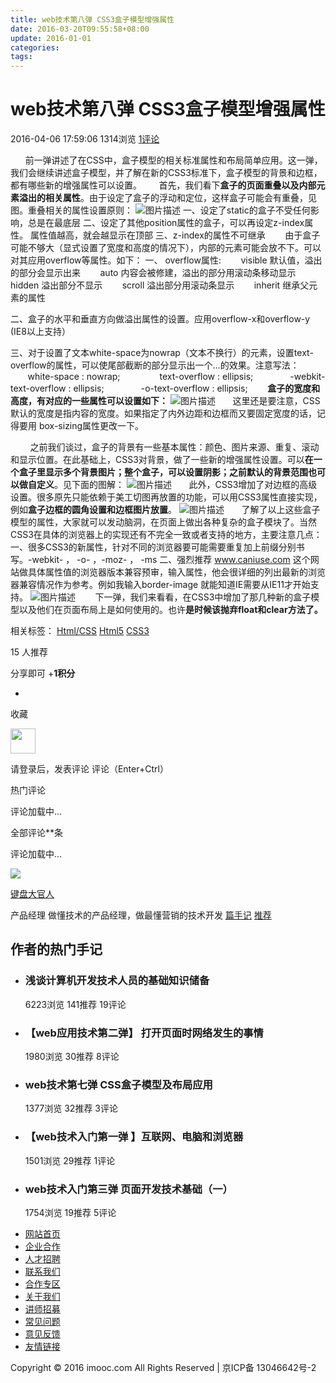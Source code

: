 ```yaml
---
title: web技术第八弹 CSS3盒子模型增强属性
date: 2016-03-20T09:55:58+08:00
update: 2016-01-01
categories:
tags:
---
```


web技术第八弹 CSS3盒子模型增强属性
==================================

<span class="spacer l">2016-04-06 17:59:06</span> <span class="spacer l spacer-2">1314浏览</span> <a href="#comment" class="spacer l">1评论</a>

      前一弹讲述了在CSS中，盒子模型的相关标准属性和布局简单应用。这一弹，我们会继续讲述盒子模型，并了解在新的CSS3标准下，盒子模型的背景和边框，都有哪些新的增强属性可以设置。
      ​ 首先，我们看下**盒子的页面重叠以及内部元素溢出的相关属性**。由于设定了盒子的浮动和定位，这样盒子可能会有重叠，见图。重叠相关的属性设置原则：
![图片描述](http://img.mukewang.com/5704dbf60001f61e03730242.png "web技术第八弹CSS3盒子模型增强属性_")
一、设定了static的盒子不受任何影响，总是在最底层
二、设定了其他position属性的盒子，可以再设定z-index属性。 属性值越高，就会越显示在顶部
三、z-index的属性不可继承
       由于盒子可能不够大（显式设置了宽度和高度的情况下），内部的元素可能会放不下。可以对其应用overflow等属性。如下：
一、 overflow属性:
       visible 默认值，溢出的部分会显示出来
       auto 内容会被修建，溢出的部分用滚动条移动显示
       hidden 溢出部分不显示
       scroll 溢出部分用滚动条显示
       inherit 继承父元素的属性

二、盒子的水平和垂直方向做溢出属性的设置。应用overflow-x和overflow-y (IE8以上支持）

三、对于设置了文本white-space为nowrap（文本不换行）的元素，设置text-overflow的属性，可以使尾部截断的部分显示出一个…的效果。注意写法：
              white-space : nowrap; ​
              text-overflow : ellipsis;
              -webkit-text-overflow : ellipsis;
              -o-text-overflow : ellipsis;
      
**盒子的宽度和高度，有对应的一些属性可以设置如下：**
![图片描述](http://img.mukewang.com/5704dc180001e4e807390234.png "web技术第八弹CSS3盒子模型增强属性_")
      这里还是要注意，CSS默认的宽度是指内容的宽度。如果指定了内外边距和边框而又要固定宽度的话，记得要用 box-sizing属性更改一下。

​        之前我们谈过，盒子的背景有一些基本属性：颜色、图片来源、重复、滚动和显示位置。在此基础上，CSS3对背景，做了一些新的增强属性设置。可以**在一个盒子里显示多个背景图片；整个盒子，可以设置阴影；之前默认的背景范围也可以做自定义**。见下面的图解：
![图片描述](http://img.mukewang.com/5704dc310001cd0507710546.png "web技术第八弹CSS3盒子模型增强属性_")
      此外，CSS3增加了对边框的高级设置。很多原先只能依赖于美工切图再放置的功能，可以用CSS3属性直接实现，例如**盒子边框的圆角设置和边框图片放置**。
![图片描述](http://img.mukewang.com/5704dc5b0001c1d507680547.png "web技术第八弹CSS3盒子模型增强属性_")
      了解了以上这些盒子模型的属性，大家就可以发动脑洞，在页面上做出各种复杂的盒子模块了。当然CSS3在具体的浏览器上的实现还有不完全一致或者支持的地方，主要注意几点：
一、很多CSS3的新属性，针对不同的浏览器要可能需要重复加上前缀分别书写。-webkit- ， -o- ，-moz- ， -ms
二、强烈推荐 www.caniuse.com 这个网站做具体属性值的浏览器版本兼容预审，输入属性，他会很详细的列出最新的浏览器兼容情况作为参考。例如我输入border-image 就能知道IE需要从IE11才开始支持。
![图片描述](http://img.mukewang.com/5704dc8d000152e013470591.png "web技术第八弹CSS3盒子模型增强属性_")
       下一弹，我们来看看，在CSS3中增加了那几种新的盒子模型以及他们在页面布局上是如何使用的。也许**是时候该抛弃float和clear方法了。**

<span class="l">相关标签：</span> <a href="/article/tag/5" class="cat l">Html/CSS</a> <a href="/article/tag/14" class="cat l">Html5</a> <a href="/article/tag/25" class="cat l">CSS3</a>

<span class="icon-thumb_o"></span>

<span class="num">15</span> <span class="person">人</span>推荐

<span>分享即可 +</span>**1积分** <span class="rule-arrow"></span>

-   <a href="#" class="bds_weixin icon-nav icon-share-weichat" title="分享到微信"></a> <a href="#" class="bds_tsina icon-nav icon-share-weibo" title="分享到新浪微博"></a> <a href="#" class="bds_qzone icon-nav icon-share-qq" title="分享到QQ空间"></a>

<span id="js-follow" class="dc-follow l" data-id="6265"> <span>收藏</span> </span>

<span><img src="http://img.mukewang.com/images/avatar_default.png" width="40" /></span>

请登录后，发表评论
评论（Enter+Ctrl）

热门评论

评论加载中...

全部评论<span class="comment-num">**条</span>

评论加载中...

<a href="/u/438321/articles" class="l" title="键盘大官人"><img src="http://img.mukewang.com/56cf2a6d0001e87f01790182-100-100.jpg" /></a>

<a href="/u/438321/articles" class="nick" title="键盘大官人">键盘大官人</a>

<span class="user-job">产品经理</span> <span class="user-desc"> 做懂技术的产品经理，做最懂营销的技术开发 </span>
<a href="/u/438321/articles" class="article-num r-bor l"><span></span>篇手记</a> <a href="/u/438321/articles?type=praise" class="article-recom l"><span></span>推荐</a>

作者的热门手记
--------------

-   [](/article/5129 "浅谈计算机开发技术人员的基础知识储备")

    ### 浅谈计算机开发技术人员的基础知识储备

    <span class="spacer l">6223浏览</span> <span class="spacer l spacer-2">141推荐</span> <span class="spacer l" href="">19评论</span>

-   [](/article/5059 "【web应用技术第二弹】 打开页面时网络发生的事情")

    ### 【web应用技术第二弹】 打开页面时网络发生的事情

    <span class="spacer l">1980浏览</span> <span class="spacer l spacer-2">30推荐</span> <span class="spacer l" href="">8评论</span>

-   [](/article/5991 "web技术第七弹  CSS盒子模型及布局应用")

    ### web技术第七弹 CSS盒子模型及布局应用

    <span class="spacer l">1377浏览</span> <span class="spacer l spacer-2">32推荐</span> <span class="spacer l" href="">3评论</span>

-   [](/article/5057 "【web技术入门第一弹 】互联网、电脑和浏览器")

    ### 【web技术入门第一弹 】互联网、电脑和浏览器

    <span class="spacer l">1501浏览</span> <span class="spacer l spacer-2">29推荐</span> <span class="spacer l" href="">1评论</span>

-   [](/article/5061 "web技术入门第三弹  页面开发技术基础（一）")

    ### web技术入门第三弹 页面开发技术基础（一）

    <span class="spacer l">1754浏览</span> <span class="spacer l spacer-2">19推荐</span> <span class="spacer l" href="">5评论</span>

<a href="javascript:;" class="followus-weixin" title="微信"></a>

<a href="http://weibo.com/u/3306361973" class="followus-weibo" title="新浪微博"></a> <a href="http://user.qzone.qq.com/1059809142/" class="followus-qzone" title="QQ空间"></a>

-   [网站首页](http://www.imooc.com/)
-   [企业合作](/about/cooperate "企业合作")
-   [人才招聘](/about/job)
-   [联系我们](/about/contact)
-   [合作专区](/corp/index)
-   [关于我们](/about/us)
-   [讲师招募](/about/recruit)
-   [常见问题](/about/faq)
-   [意见反馈](/user/feedback)
-   [友情链接](/about/friendly)

Copyright © 2016 imooc.com All Rights Reserved | 京ICP备 13046642号-2

<a href="/user/feedback" class="elevator-msg" title="意见反馈"><em></em></a> <a href="javascript:" class="elevator-app" title="app下载"><em></em></a>

<a href="javascript:" id="js-elevator-weixin" class="elevator-weixin no-goto" title="官方微信"><em></em></a>

<a href="javascript:void(0)" id="backTop" class="elevator-top no-goto" title="返回顶部"><em></em></a>
